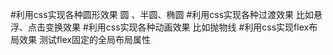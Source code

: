 #利用css实现各种圆形效果     圆 、半圆、椭圆
#利用css实现各种过渡效果    比如悬浮、点击变换效果
#利用css实现各种动画效果   比如抛物线
#利用css实现flex布局效果   测试flex固定的全局布局属性